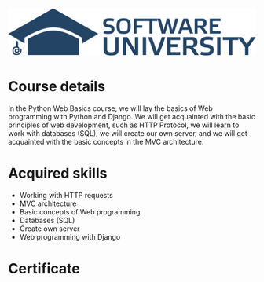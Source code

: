 # <p align="center"> ![alt text](SoftUni-Logo.png) <p>
# Course details
In the Python Web Basics course, we will lay the basics of Web programming with Python and Django.
We will get acquainted with the basic principles of web development, such as HTTP Protocol,
we will learn to work with databases (SQL), we will create our own server,
and we will get acquainted with the basic concepts in the MVC architecture.
# Acquired skills
- Working with HTTP requests
- MVC architecture
- Basic concepts of Web programming
- Databases (SQL)
- Create own server
- Web programming with Django
# Certificate